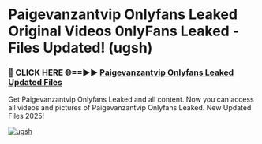 # Paigevanzantvip Onlyfans Leaked Original Videos 0nlyFans Leaked - Files Updated! (ugsh)

<h3>🔴 CLICK HERE 🌐==►► <a href="https://tinyurl.com/4seja8ks" rel="nofollow">Paigevanzantvip Onlyfans Leaked Updated Files</a></h3>

Get Paigevanzantvip Onlyfans Leaked and all content. Now you can access all videos and pictures of Paigevanzantvip Onlyfans Leaked. New Updated Files 2025!

[![ugsh](https://i.imgur.com/EWjZXRe.gif)](https://tinyurl.com/4seja8ks)
